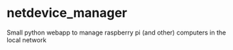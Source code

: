 # netdevice_manager
Small python webapp to manage raspberry pi (and other) computers in the local network
